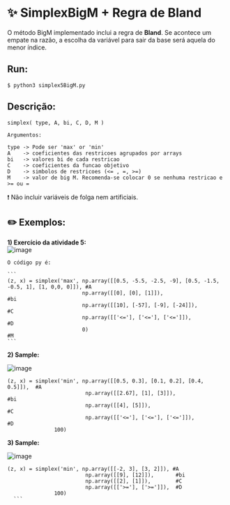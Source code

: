 # :sparkles: SimplexBigM + Regra de Bland
O método BigM implementado inclui a regra de **Bland**. Se acontece um empate na razão, a escolha da variável para sair da base será aquela do menor índice.

## Run:
  `$ python3 simplex5BigM.py`


## Descrição:
    simplex( type, A, bi, C, D, M )
    
    Argumentos:
		
    type -> Pode ser 'max' or 'min'
    A    -> coeficientes das restricoes agrupados por arrays
    bi   -> valores bi de cada restricao 
    C    -> coeficientes da funcao objetivo
    D    -> simbolos de restricoes (<= , =, >=) 
    M    -> valor de big M. Recomenda-se colocar 0 se nenhuma restricao e >= ou =
    
   :exclamation: Não incluir variáveis de folga nem artificiais. 
    
## :pencil2: Exemplos:

  **1) Exercício da atividade 5:**   
    ![image](https://user-images.githubusercontent.com/9610486/120830181-da2f6b00-c523-11eb-854a-8a7337fb8dd0.png)

    O código py é:

    ```
    (z, x) = simplex('max', np.array([[0.5, -5.5, -2.5, -9], [0.5, -1.5, -0.5, 1], [1, 0,0, 0]]), #A 
                            np.array([[0], [0], [1]]),                                            #bi
                            np.array([[10], [-57], [-9], [-24]]),                                 #C
                            np.array([['<='], ['<='], ['<=']]),                                      #D
                            0)                                                                   #M   
    ```
  
  **2) Sample:**
  
  ![image](https://user-images.githubusercontent.com/9610486/120829853-7efd7880-c523-11eb-8ab6-99e91a29679d.png)
  
   ```
  (z, x) = simplex('min', np.array([[0.5, 0.3], [0.1, 0.2], [0.4, 0.5]]),  #A
                            np.array([[2.67], [1], [3]]),                   #bi
                            np.array([[4], [5]]),                           #C
                            np.array([['<='], ['<='], ['<=']]),             #D
                  100)
   ```
   
   
   **3) Sample:**
   
   ![image](https://user-images.githubusercontent.com/9610486/120831718-74dc7980-c525-11eb-90a9-6dd941aa4c3b.png)


   
   ```
   (z, x) = simplex('min', np.array([[-2, 3], [3, 2]]), #A 
                            np.array([[9], [12]]),       #bi
                            np.array([[2], [1]]),        #C
                            np.array([['>='], ['>=']]),  #D
                  100)
     ```
